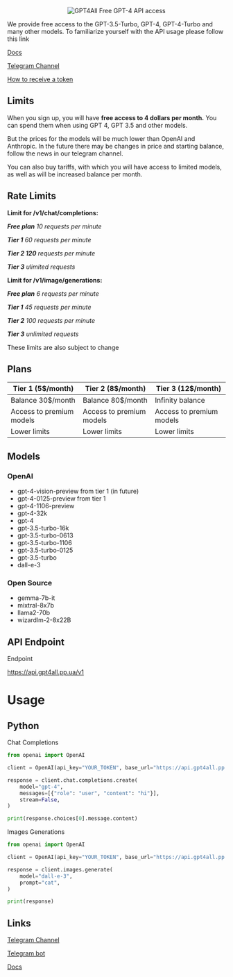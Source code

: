 <p align="center">
  <img src="https://readme-typing-svg.herokuapp.com?color=%2336BCF7&lines=GPT4ALL&font=Fira%20Code&center=true&width=380&height=50&duration=4000&pause=1000" alt="GPT4All">
  Free GPT-4 API access
</p>

We provide free access to the GPT-3.5-Turbo, GPT-4, GPT-4-Turbo and many other models.
To familiarize yourself with the API usage please follow this link

[Docs](https://docs.gpt4all.pp.ua)

[Telegram Channel](https://t.me/gpt4alltg)

[How to receive a token](https://docs.gpt4all.pp.ua/main/receiving-a-api-token)

## Limits

When you sign up, you will have **free access to 4 dollars per month.** You can spend them when using GPT 4, GPT 3.5 and other models. 

But the prices for the models will be much lower than OpenAI and Anthropic. In the future there may be changes in price and starting balance, follow the news in our telegram channel. 

You can also buy tariffs, with which you will have access to limited models, as well as will be increased balance per month.

## Rate Limits
**Limit for /v1/chat/completions:**

***Free plan** 10 requests per minute* 

***Tier 1** 60 requests per minute* 

***Tier 2 120** requests per minute*

***Tier 3** ulimited requests*


**Limit for /v1/image/generations:**

***Free plan** 6 requests per minute* 

***Tier 1** 45 requests per minute*

***Tier 2** 100 requests per minute*

***Tier 3** unlimited requests*

These limits are also subject to change

## Plans
|**Tier 1 (5$/month)**|**Tier 2 (8$/month)**|**Tier 3 (12$/month)**|
|-----------------|------------------|------------------|
|Balance 30$/month|Balance 80$/month |Infinity balance|
|Access to premium models|Access to premium models|Access to premium models|Unlimited requests
|Lower limits|Lower limits|Lower limits|Access to premium models

## Models
### OpenAI
- gpt-4-vision-preview from tier 1 (in future)
- gpt-4-0125-preview from tier 1
- gpt-4-1106-preview
- gpt-4-32k
- gpt-4
- gpt-3.5-turbo-16k
- gpt-3.5-turbo-0613
- gpt-3.5-turbo-1106
- gpt-3.5-turbo-0125
- gpt-3.5-turbo
- dall-e-3

### Open Source
- gemma-7b-it
- mixtral-8x7b
- llama2-70b
- wizardlm-2-8x22B

## API Endpoint
Endpoint

https://api.gpt4all.pp.ua/v1

# Usage
## Python

Chat Completions
``` Python
from openai import OpenAI

client = OpenAI(api_key="YOUR_TOKEN", base_url="https://api.gpt4all.pp.ua/v1")

response = client.chat.completions.create(
    model="gpt-4",
    messages=[{"role": "user", "content": "hi"}],
    stream=False,
)

print(response.choices[0].message.content)
```

Images Generations
``` Python
from openai import OpenAI

client = OpenAI(api_key="YOUR_TOKEN", base_url="https://api.gpt4all.pp.ua/v1")

response = client.images.generate(
    model="dall-e-3",
    prompt="cat",
)

print(response)
```

## Links
[Telegram Channel](https://t.me/gpt4alltg)

[Telegram bot](https://t.me/gpt4all_robot)

[Docs](https://docs.gpt4all.pp.ua)

